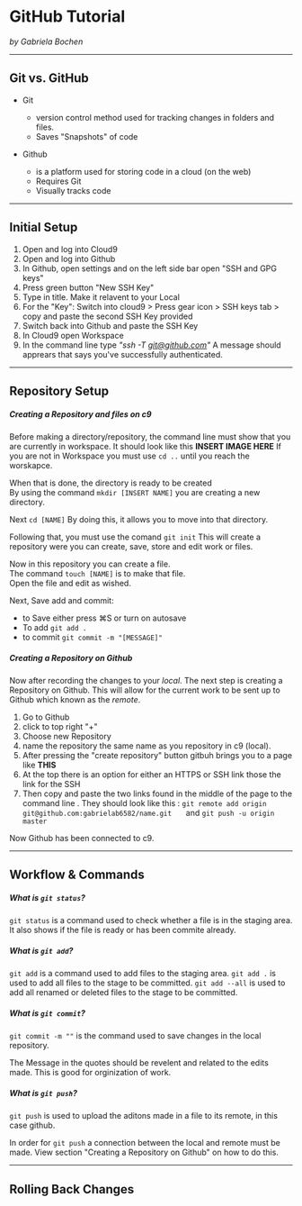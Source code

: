 # GitHub Tutorial

_by Gabriela Bochen_

---
## Git vs. GitHub

 * Git 
    * version control method used for tracking changes in folders and files.
    * Saves "Snapshots" of code
    
* Github 
    *   is a platform used for storing code in a cloud (on the web) 
    *   Requires Git
    *   Visually tracks code
     

  
  
  
 
---
## Initial Setup



1. Open and log into Cloud9 
2. Open and log into Github
4. In Github, open settings and on the left side bar open "SSH and GPG keys"
5. Press green button "New SSH Key"
6. Type in title. Make it relavent to your Local 
7. For the "Key": Switch into cloud9 > Press gear icon > SSH keys tab > copy and paste the second SSH Key provided 
8. Switch back into Github and paste the SSH Key
9. In Cloud9 open Workspace
10. In the command line type _"ssh -T git@github.com"_ A message should apprears that says you've successfully authenticated. 


---
## Repository Setup
##### Creating a Repository and files on c9
 Before making a directory/repository, the command line must show that you are currently in workspace. It
 should look like this **INSERT IMAGE HERE**   If you are not in Workspace you must use `cd ..` until you reach the worskapce. 
 
 When that is done, the directory is ready to be created   
 By using the command `mkdir [INSERT NAME]` you are creating a new directory.   
 
Next `cd [NAME]`   By doing this, it allows you to move into that directory.   

Following that, you must use the comand `git init` This will create a repository were you can create, save, store and edit work or files.

Now in this repository you can create a file.   
The command `touch [NAME]` is to make that file.  
Open the file and edit as wished.  

Next, Save add and commit: 
* to Save either press ⌘S or turn on autosave
* To add `git add .` 
* to commit `git commit -m "[MESSAGE]"`

##### __Creating a Repository on Github__

Now after recording the changes to your _local_. The next step is creating a Repository on Github. This will allow for the current work to be sent up to Github which known as the _remote_.   


1. Go to Github 
2. click to top right "+" 
3. Choose new Repository 
4. name the repository the same name as you repository in c9 (local). 
5. After pressing the "create repository" button gitbuh brings you to a page like **THIS**
6. At the top there is an option for either an HTTPS or SSH link those the link for the SSH 
7. Then copy and paste the two links found in the middle of the page to the command line . They should look like this : 
 `git remote add origin git@github.com:gabrielab6582/name.git   ` and 
`git push -u origin master`  

Now Github has been connected to c9. 

--- 

## Workflow & Commands

##### What is `git status`?

`git status` is a command used to check whether a file is in the staging area. It also shows if the file is ready or has been commite already. 

##### What is `git add`?
`git add` is a command used to add files to the staging area. `git add .` is used to add all files to the stage to be committed. `git add --all` is used  to add all renamed or deleted files to the stage to be committed.  

##### What is `git commit`? 

`git commit -m ""` is the command used to save changes in the local repository.  

The Message in the quotes should be revelent and related to the edits made. This is good for orginization of work. 

##### What is `git push`? 

`git push` is used to upload the aditons made in a file to its remote, in this case github.   

In order for `git push` a connection between the local and remote must be made. View section "Creating a Repository on Github" on how to do this. 



---
## Rolling Back Changes

